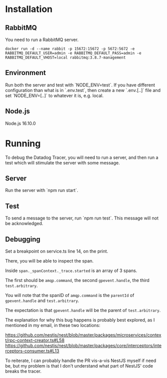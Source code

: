 <h1>Installation</h1>
<h2>RabbitMQ</h2>
You need to run a RabbitMQ server.

`docker run -d --name rabbit -p 15672:15672 -p 5672:5672 -e RABBITMQ_DEFAULT_USER=admin -e RABBITMQ_DEFAULT_PASS=admin -e RABBITMQ_DEFAULT_VHOST=local rabbitmq:3.8.7-management`

<h2>Environment</h2>
Run both the server and test with `NODE_ENV=test`. If you have
different configuration than what is in `.env.test`, then create
a new `.env.[..]` file and set `NODE_ENV=[..]` to whatever it
is, e.g. local.

<h2>Node.js</h2>
Node.js 16.10.0

<h1>Running</h1>
To debug the Datadog Tracer, you will need to run a server,
and then run a test which will stimulate the server with some
message.

<h2>Server</h2>
Run the server with `npm run start`.

<h2>Test</h2>
To send a message to the server, run `npm run test`.
This message will not be acknowledged.

<h2>Debugging</h2>
Set a breakpoint on service.ts line 14, on the print.

There, you will be able to inspect the span.

Inside `span._spanContext._trace.started` is an array of 3 spans.

The first should be `amqp.command`, the second `gpevent.handle`,
the third `test.arbitrary`.

You will note that the spanID of `amqp.command` is the
`parentId` of `gpevent.handle` and `test.arbitrary`.

The expectation is that `gpevent.handle` will be the parent of
`test.arbitrary`. 

The explanation for why this bug happens is probably best explored,
as I mentioned in my email, in these two locations:

https://github.com/nestjs/nest/blob/master/packages/microservices/context/rpc-context-creator.ts#L58
https://github.com/nestjs/nest/blob/master/packages/core/interceptors/interceptors-consumer.ts#L13

To reiterate, I can probably handle the PR vis-a-vis NestJS myself if need be, but my problem
is that I don't understand what part of NestJS' code breaks the tracer.
